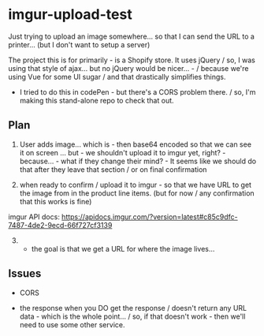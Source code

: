 # imgur-upload-test

Just trying to upload an image somewhere... so that I can send the URL to a printer... (but I don't want to setup a server)

The project this is for primarily - is a Shopify store. It uses jQuery / so, I was using that style of ajax... but no jQuery would be nicer... - / because we're using Vue for some UI sugar / and that drastically simplifies things.

- I tried to do this in codePen - but there's a CORS problem there. / so, I'm making this stand-alone repo to check that out.

## Plan

1. User adds image... which is - then base64 encoded so that we can see it on screen
... but - we shouldn't upload it to imgur yet, right? - because... - what if they change their mind? - It seems like we should do that after they leave that section / or on final confirmation

2. when ready to confirm / upload it to imgur - so that we have URL to get the image from in the product line items. (but for now / any confirmation that this works is fine)

imgur API docs: https://apidocs.imgur.com/?version=latest#c85c9dfc-7487-4de2-9ecd-66f727cf3139

3. - the goal is that we get a URL for where the image lives...

## Issues

* CORS

* the response when you DO get the response / doesn't return any URL data - which is the whole point...  / so, if that doesn't work - then we'll need to use some other service.
